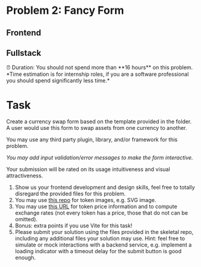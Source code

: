 # Problem 2: Fancy Form
## Frontend
## Fullstack
<aside>
⏰ Duration: You should not spend more than **16 hours** on this problem.
*Time estimation is for internship roles, if you are a software professional you should spend significantly less time.*

</aside>

# Task
Create a currency swap form based on the template provided in the folder. A user would use this form to swap assets from one currency to another.

You may use any third party plugin, library, and/or framework for this problem.

*You may add input validation/error messages to make the form interactive.*

Your submission will be rated on its usage intuitiveness and visual attractiveness.

1. Show us your frontend development and design skills, feel free to totally disregard the provided files for this problem.
2. You may use [this repo](https://github.com/Switcheo/token-icons/tree/main/tokens) for token images, e.g. SVG image.
3. You may use [this URL](https://interview.switcheo.com/prices.json) for token price information and to compute exchange rates (not every token has a price, those that do not can be omitted).
4. Bonus: extra points if you use Vite for this task!
5. Please submit your solution using the files provided in the skeletal repo, including any additional files your solution may use.
Hint: feel free to simulate or mock interactions with a backend service, e.g. implement a loading indicator with a timeout delay for the submit button is good enough.